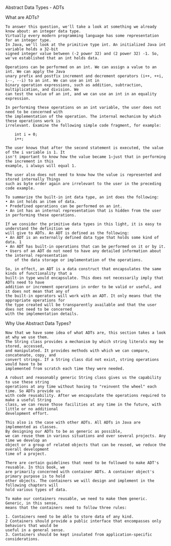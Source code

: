 Abstract Data Types - ADTs

What are ADTs? 

	To answer this question, we'll take a look at something we already know about: an integer data type. 
	Virtually every modern programming language has some representation for an integer type.
	In Java, we'll look at the primitive type int. An initialized Java int variable holds a 32-bit
	signed integer value between (-2 power 32) and (2 power 32) -1. So, we've established that an int holds data.
	
	Operations can be performed on an int. We can assign a value to an int. We can apply the Java
	unary prefix and postfix increment and decrement operators (i++, ++i, i--, --i) to an int. We can use an int in
	binary operation expressions, such as addition, subtraction, multiplication, and division. We
	can test the value of an int, and we can use an int in an equality expression.
	
	In performing these operations on an int variable, the user does not need to be concerned with
	the implementation of the operation. The internal mechanism by which these operations work is
	irrelevant. Examine the following simple code fragment, for example:
	
		int i = 0;
		i++;
		
	The user knows that after the second statement is executed, the value of the i variable is 1. It
	isn't important to know how the value became 1—just that in performing the increment in this
	example, i always will equal 1.
	
	The user also does not need to know how the value is represented and stored internally Things
	such as byte order again are irrelevant to the user in the preceding code example.
	
	To summarize the built-in int data type, an int does the following:
	• An int holds an item of data.
	• Predefined operations can be performed on an int.
	• An int has an internal representation that is hidden from the user in performing these operations.
	
	If we consider the primitive data types in this light, it is easy to understand the definition we
	will give to ADTs. An ADT is defined as the following:	
	• An ADT is an externally defined data type that holds some kind of data. 1
	• An ADT has built-in operations that can be performed on it or by it.
	• Users of an ADT do not need to have any detailed information about the internal representation 
		of the data storage or implementation of the operations.
	
	So, in effect, an ADT is a data construct that encapsulates the same kinds of functionality that a
	built-in type would encapsulate. This does not necessarily imply that ADTs need to have
	addition or increment operations in order to be valid or useful, and it does not mean that any of
	the built-in operators will work with an ADT. It only means that the appropriate operations for
	the type created will be transparently available and that the user does not need to be concerned
	with the implementation details.

Why Use Abstract Data Types?

	Now that we have some idea of what ADTs are, this section takes a look at why we use them.
	The String class provides a mechanism by which string literals may be stored, accessed, 
	and manipulated. It provides methods with which we can compare, concatenate, copy, and 
	convert strings. If a String class did not exist, string operations would have to be 
	implemented from scratch each time they were needed.
	
	A robust and reasonably generic String class gives us the capability to use these string
	operations at any time without having to "reinvent the wheel" each time. So ADTs provide us
	with code reusability. After we encapsulate the operations required to make a useful String
	class, we can reuse those facilities at any time in the future, with little or no additional
	development effort.
	
	This also is the case with other ADTs. All ADTs in Java are implemented as classes. 
	By designing our ADTs to be as generic as possible, 
	we can reuse them in various situations and over several projects. Any time we develop an 
	object or a group of related objects that can be reused, we reduce the overall development 
	time of a project.
	
	There are certain guidelines that need to be followed to make ADT's reusable. In this book, we
	are primarily concerned with container ADTs. A container object's primary purpose is to hold
	other objects. The containers we will design and implement in the following chapters will 
	hold various types of data.
	
	To make our containers reusable, we need to make them generic. Generic, in this sense,
	means that the containers need to follow three rules:
	
	1. Containers need to be able to store data of any kind.
	2 Containers should provide a public interface that encompasses only behaviors that would be
	useful in a general sense.
	3. Containers should be kept insulated from application-specific considerations.
